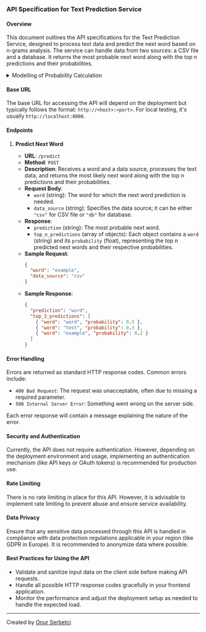 ### API Specification for Text Prediction Service

#### Overview

This document outlines the API specifications for the Text Prediction Service, designed to process text data and predict the next word based on n-grams analysis. The service can handle data from two sources: a CSV file and a database. It returns the most probable next word along with the top n predictions and their probabilities.

<details>
<summary>Modelling of Probability Calculation</summary>

---

To model the probability calculation for a Markov chain, we can represent it mathematically. Let's assume we are dealing with a bigram model (2-gram model) for simplicity. The generalization to n-grams follows a similar pattern.

In a bigram model, the probability of a word $W_2$ occurring after another word $W_1$ is calculated based on the occurrences of the sequence $W_1 W_2$ relative to the total occurrences of $W_1$ in the text corpus. This is represented mathematically as follows:

$$P(W_2 | W_1) = \frac{C(W_1 W_2)}{C(W_1)}$$

Where:

- $P(W_2 | W_1)$ is the probability of $W_2$ following $W_1$.
- $C(W_1 W_2)$ is the count of the bigram (the occurrence of $W_1$ immediately followed by $W_2$).
- $C(W_1)$ is the count of the unigram $W_1$ (the total occurrences of $W_1$ in the corpus).

For example, if the phrase "thank you" appears 100 times in a text, and the word "thank" appears 150 times in total, then the probability of "you" following "thank" is calculated as $\frac{100}{150} = \frac{2}{3}$ or approximately 0.67.

This is a simplified model and assumes that the probability of a word only depends on the immediate preceding word (Markov assumption). In reality, language can be more complex, and higher-order n-grams (like trigrams, 4-grams, etc.) may be used for more accuracy, albeit at the cost of more data and computational complexity. Higher-order models consider more context by looking at sequences of multiple preceding words.

---

</details>

#### Base URL

The base URL for accessing the API will depend on the deployment but typically follows the format: `http://<host>:<port>`. For local testing, it's usually `http://localhost:8000`.

#### Endpoints

1. **Predict Next Word**

   - **URL**: `/predict`
   - **Method**: `POST`
   - **Description**: Receives a word and a data source, processes the text data, and returns the most likely next word along with the top n predictions and their probabilities.
   - **Request Body**:
     - `word` (string): The word for which the next word prediction is needed.
     - `data_source` (string): Specifies the data source; it can be either `"csv"` for CSV file or `"db"` for database.
   - **Response**:
     - `prediction` (string): The most probable next word.
     - `top_n_predictions` (array of objects): Each object contains a `word` (string) and its `probability` (float), representing the top n predicted next words and their respective probabilities.
   - **Sample Request**:
     ```json
     {
       "word": "example",
       "data_source": "csv"
     }
     ```
   - **Sample Response**:
     ```json
     {
       "prediction": "word",
       "top_3_predictions": [
         { "word": "word", "probability": 0.5 },
         { "word": "test", "probability": 0.3 },
         { "word": "example", "probability": 0.2 }
       ]
     }
     ```

#### Error Handling

Errors are returned as standard HTTP response codes. Common errors include:

- `400 Bad Request`: The request was unacceptable, often due to missing a required parameter.
- `500 Internal Server Error`: Something went wrong on the server side.

Each error response will contain a message explaining the nature of the error.

#### Security and Authentication

Currently, the API does not require authentication. However, depending on the deployment environment and usage, implementing an authentication mechanism (like API keys or OAuth tokens) is recommended for production use.

#### Rate Limiting

There is no rate limiting in place for this API. However, it is advisable to implement rate limiting to prevent abuse and ensure service availability.

#### Data Privacy

Ensure that any sensitive data processed through this API is handled in compliance with data protection regulations applicable in your region (like GDPR in Europe). It is recommended to anonymize data where possible.

#### Best Practices for Using the API

- Validate and sanitize input data on the client side before making API requests.
- Handle all possible HTTP response codes gracefully in your frontend application.
- Monitor the performance and adjust the deployment setup as needed to handle the expected load.

---

Created by [Onur Serbetci](iboraham.github.io)
